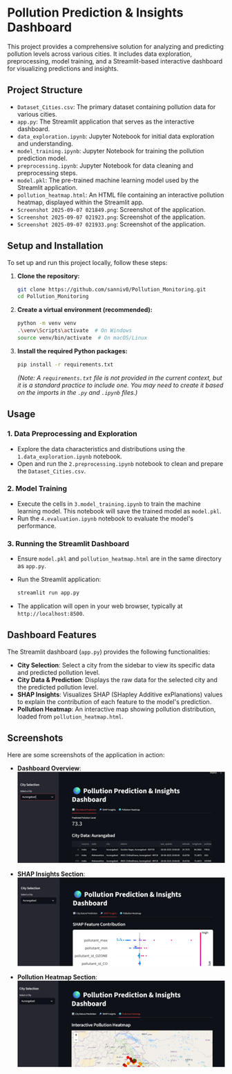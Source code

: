 # Pollution Prediction & Insights Dashboard

This project provides a comprehensive solution for analyzing and predicting pollution levels across various cities. It includes data exploration, preprocessing, model training, and a Streamlit-based interactive dashboard for visualizing predictions and insights.

## Project Structure

- `Dataset_Cities.csv`: The primary dataset containing pollution data for various cities.
- `app.py`: The Streamlit application that serves as the interactive dashboard.
- `data_exploration.ipynb`: Jupyter Notebook for initial data exploration and understanding.
- `model_training.ipynb`: Jupyter Notebook for training the pollution prediction model.
- `preprocessing.ipynb`: Jupyter Notebook for data cleaning and preprocessing steps.
- `model.pkl`: The pre-trained machine learning model used by the Streamlit application.
- `pollution_heatmap.html`: An HTML file containing an interactive pollution heatmap, displayed within the Streamlit app.
- `Screenshot 2025-09-07 021849.png`: Screenshot of the application.
- `Screenshot 2025-09-07 021923.png`: Screenshot of the application.
- `Screenshot 2025-09-07 021933.png`: Screenshot of the application.

## Setup and Installation

To set up and run this project locally, follow these steps:

1.  **Clone the repository:**

    ```bash
    git clone https://github.com/sanniv0/Pollution_Monitoring.git
    cd Pollution_Monitoring
    ```

2.  **Create a virtual environment (recommended):**

    ```bash
    python -m venv venv
    .\venv\Scripts\activate  # On Windows
    source venv/bin/activate  # On macOS/Linux
    ```

3.  **Install the required Python packages:**

    ```bash
    pip install -r requirements.txt
    ```
    *(Note: A `requirements.txt` file is not provided in the current context, but it is a standard practice to include one. You may need to create it based on the imports in the `.py` and `.ipynb` files.)*

## Usage

### 1. Data Preprocessing and Exploration

-   Explore the data characteristics and distributions using the `1.data_exploration.ipynb` notebook.
-   Open and run the `2.preprocessing.ipynb` notebook to clean and prepare the `Dataset_Cities.csv`.

### 2. Model Training

-   Execute the cells in `3.model_training.ipynb` to train the machine learning model. This notebook will save the trained model as `model.pkl`.
-   Run the `4.evaluation.ipynb` notebook to evaluate the model's performance.

### 3. Running the Streamlit Dashboard

-   Ensure `model.pkl` and `pollution_heatmap.html` are in the same directory as `app.py`.
-   Run the Streamlit application:

    ```bash
    streamlit run app.py
    ```

-   The application will open in your web browser, typically at `http://localhost:8500`.

## Dashboard Features

The Streamlit dashboard (`app.py`) provides the following functionalities:

-   **City Selection**: Select a city from the sidebar to view its specific data and predicted pollution level.
-   **City Data & Prediction**: Displays the raw data for the selected city and the predicted pollution level.
-   **SHAP Insights**: Visualizes SHAP (SHapley Additive exPlanations) values to explain the contribution of each feature to the model's prediction.
-   **Pollution Heatmap**: An interactive map showing pollution distribution, loaded from `pollution_heatmap.html`.

## Screenshots

Here are some screenshots of the application in action:

-   **Dashboard Overview**:
    ![Dashboard Overview](Screenshot%202025-09-07%20100721.png)

-   **SHAP Insights Section**:
    ![SHAP Insights](Screenshot%202025-09-07%20021923.png)

-   **Pollution Heatmap Section**:
    ![Pollution Heatmap](Screenshot%202025-09-07%20021933.png)
